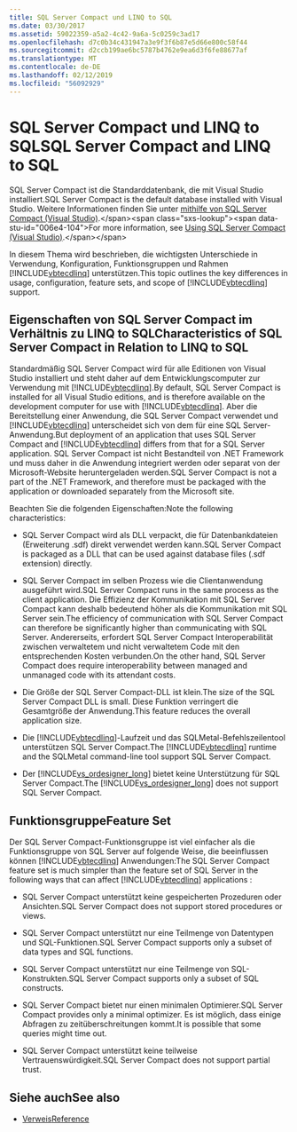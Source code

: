 ```yaml
---
title: SQL Server Compact und LINQ to SQL
ms.date: 03/30/2017
ms.assetid: 59022359-a5a2-4c42-9a6a-5c0259c3ad17
ms.openlocfilehash: d7c0b34c431947a3e9f3f6b87e5d66e800c58f44
ms.sourcegitcommit: d2ccb199ae6bc5787b4762e9ea6d3f6fe88677af
ms.translationtype: MT
ms.contentlocale: de-DE
ms.lasthandoff: 02/12/2019
ms.locfileid: "56092929"
---
```

# <a name="sql-server-compact-and-linq-to-sql"></a><span data-ttu-id="006e4-102">SQL Server Compact und LINQ to SQL</span><span class="sxs-lookup"><span data-stu-id="006e4-102">SQL Server Compact and LINQ to SQL</span></span>
<span data-ttu-id="006e4-103">SQL Server Compact ist die Standarddatenbank, die mit Visual Studio installiert.</span><span class="sxs-lookup"><span data-stu-id="006e4-103">SQL Server Compact is the default database installed with Visual Studio.</span></span> <span data-ttu-id="006e4-104">Weitere Informationen finden Sie unter [mithilfe von SQL Server Compact (Visual Studio)](https://docs.microsoft.com/previous-versions/visualstudio/visual-studio-2012/aa983321(v=vs.110)).</span><span class="sxs-lookup"><span data-stu-id="006e4-104">For more information, see [Using SQL Server Compact (Visual Studio)](https://docs.microsoft.com/previous-versions/visualstudio/visual-studio-2012/aa983321(v=vs.110)).</span></span>  
  
 <span data-ttu-id="006e4-105">In diesem Thema wird beschrieben, die wichtigsten Unterschiede in Verwendung, Konfiguration, Funktionsgruppen und Rahmen [!INCLUDE[vbtecdlinq](../../../../../../includes/vbtecdlinq-md.md)] unterstützen.</span><span class="sxs-lookup"><span data-stu-id="006e4-105">This topic outlines the key differences in usage, configuration, feature sets, and scope of [!INCLUDE[vbtecdlinq](../../../../../../includes/vbtecdlinq-md.md)] support.</span></span>  
  
## <a name="characteristics-of-sql-server-compact-in-relation-to-linq-to-sql"></a><span data-ttu-id="006e4-106">Eigenschaften von SQL Server Compact im Verhältnis zu LINQ to SQL</span><span class="sxs-lookup"><span data-stu-id="006e4-106">Characteristics of SQL Server Compact in Relation to LINQ to SQL</span></span>  
 <span data-ttu-id="006e4-107">Standardmäßig SQL Server Compact wird für alle Editionen von Visual Studio installiert und steht daher auf dem Entwicklungscomputer zur Verwendung mit [!INCLUDE[vbtecdlinq](../../../../../../includes/vbtecdlinq-md.md)].</span><span class="sxs-lookup"><span data-stu-id="006e4-107">By default, SQL Server Compact is installed for all Visual Studio editions, and is therefore available on the development computer for use with [!INCLUDE[vbtecdlinq](../../../../../../includes/vbtecdlinq-md.md)].</span></span> <span data-ttu-id="006e4-108">Aber die Bereitstellung einer Anwendung, die SQL Server Compact verwendet und [!INCLUDE[vbtecdlinq](../../../../../../includes/vbtecdlinq-md.md)] unterscheidet sich von dem für eine SQL Server-Anwendung.</span><span class="sxs-lookup"><span data-stu-id="006e4-108">But deployment of an application that uses SQL Server Compact and [!INCLUDE[vbtecdlinq](../../../../../../includes/vbtecdlinq-md.md)] differs from that for a SQL Server application.</span></span> <span data-ttu-id="006e4-109">SQL Server Compact ist nicht Bestandteil von .NET Framework und muss daher in die Anwendung integriert werden oder separat von der Microsoft-Website heruntergeladen werden.</span><span class="sxs-lookup"><span data-stu-id="006e4-109">SQL Server Compact is not a part of the .NET Framework, and therefore must be packaged with the application or downloaded separately from the Microsoft site.</span></span>  
  
 <span data-ttu-id="006e4-110">Beachten Sie die folgenden Eigenschaften:</span><span class="sxs-lookup"><span data-stu-id="006e4-110">Note the following characteristics:</span></span>  
  
-   <span data-ttu-id="006e4-111">SQL Server Compact wird als DLL verpackt, die für Datenbankdateien (Erweiterung .sdf) direkt verwendet werden kann.</span><span class="sxs-lookup"><span data-stu-id="006e4-111">SQL Server Compact is packaged as a DLL that can be used against database files (.sdf extension) directly.</span></span>  
  
-   <span data-ttu-id="006e4-112">SQL Server Compact im selben Prozess wie die Clientanwendung ausgeführt wird.</span><span class="sxs-lookup"><span data-stu-id="006e4-112">SQL Server Compact runs in the same process as the client application.</span></span> <span data-ttu-id="006e4-113">Die Effizienz der Kommunikation mit SQL Server Compact kann deshalb bedeutend höher als die Kommunikation mit SQL Server sein.</span><span class="sxs-lookup"><span data-stu-id="006e4-113">The efficiency of communication with SQL Server Compact can therefore be significantly higher than communicating with SQL Server.</span></span> <span data-ttu-id="006e4-114">Andererseits, erfordert SQL Server Compact Interoperabilität zwischen verwaltetem und nicht verwaltetem Code mit den entsprechenden Kosten verbunden.</span><span class="sxs-lookup"><span data-stu-id="006e4-114">On the other hand, SQL Server Compact does require interoperability between managed and unmanaged code with its attendant costs.</span></span>  
  
-   <span data-ttu-id="006e4-115">Die Größe der SQL Server Compact-DLL ist klein.</span><span class="sxs-lookup"><span data-stu-id="006e4-115">The size of the SQL Server Compact DLL is small.</span></span> <span data-ttu-id="006e4-116">Diese Funktion verringert die Gesamtgröße der Anwendung.</span><span class="sxs-lookup"><span data-stu-id="006e4-116">This feature reduces the overall application size.</span></span>  
  
-   <span data-ttu-id="006e4-117">Die [!INCLUDE[vbtecdlinq](../../../../../../includes/vbtecdlinq-md.md)]-Laufzeit und das SQLMetal-Befehlszeilentool unterstützen SQL Server Compact.</span><span class="sxs-lookup"><span data-stu-id="006e4-117">The [!INCLUDE[vbtecdlinq](../../../../../../includes/vbtecdlinq-md.md)] runtime and the SQLMetal command-line tool support SQL Server Compact.</span></span>  
  
-   <span data-ttu-id="006e4-118">Der [!INCLUDE[vs_ordesigner_long](../../../../../../includes/vs-ordesigner-long-md.md)] bietet keine Unterstützung für SQL Server Compact.</span><span class="sxs-lookup"><span data-stu-id="006e4-118">The [!INCLUDE[vs_ordesigner_long](../../../../../../includes/vs-ordesigner-long-md.md)] does not support SQL Server Compact.</span></span>  
  
## <a name="feature-set"></a><span data-ttu-id="006e4-119">Funktionsgruppe</span><span class="sxs-lookup"><span data-stu-id="006e4-119">Feature Set</span></span>  
 <span data-ttu-id="006e4-120">Der SQL Server Compact-Funktionsgruppe ist viel einfacher als die Funktionsgruppe von SQL Server auf folgende Weise, die beeinflussen können [!INCLUDE[vbtecdlinq](../../../../../../includes/vbtecdlinq-md.md)] Anwendungen:</span><span class="sxs-lookup"><span data-stu-id="006e4-120">The SQL Server Compact feature set is much simpler than the feature set of SQL Server in the following ways that can affect [!INCLUDE[vbtecdlinq](../../../../../../includes/vbtecdlinq-md.md)] applications :</span></span>  
  
-   <span data-ttu-id="006e4-121">SQL Server Compact unterstützt keine gespeicherten Prozeduren oder Ansichten.</span><span class="sxs-lookup"><span data-stu-id="006e4-121">SQL Server Compact does not support stored procedures or views.</span></span>  
  
-   <span data-ttu-id="006e4-122">SQL Server Compact unterstützt nur eine Teilmenge von Datentypen und SQL-Funktionen.</span><span class="sxs-lookup"><span data-stu-id="006e4-122">SQL Server Compact supports only a subset of data types and SQL functions.</span></span>  
  
-   <span data-ttu-id="006e4-123">SQL Server Compact unterstützt nur eine Teilmenge von SQL-Konstrukten.</span><span class="sxs-lookup"><span data-stu-id="006e4-123">SQL Server Compact supports only a subset of SQL constructs.</span></span>  
  
-   <span data-ttu-id="006e4-124">SQL Server Compact bietet nur einen minimalen Optimierer.</span><span class="sxs-lookup"><span data-stu-id="006e4-124">SQL Server Compact provides only a minimal optimizer.</span></span> <span data-ttu-id="006e4-125">Es ist möglich, dass einige Abfragen zu zeitüberschreitungen kommt.</span><span class="sxs-lookup"><span data-stu-id="006e4-125">It is possible that some queries might time out.</span></span>  
  
-   <span data-ttu-id="006e4-126">SQL Server Compact unterstützt keine teilweise Vertrauenswürdigkeit.</span><span class="sxs-lookup"><span data-stu-id="006e4-126">SQL Server Compact does not support partial trust.</span></span>  
  
## <a name="see-also"></a><span data-ttu-id="006e4-127">Siehe auch</span><span class="sxs-lookup"><span data-stu-id="006e4-127">See also</span></span>
- [<span data-ttu-id="006e4-128">Verweis</span><span class="sxs-lookup"><span data-stu-id="006e4-128">Reference</span></span>](../../../../../../docs/framework/data/adonet/sql/linq/reference.md)
